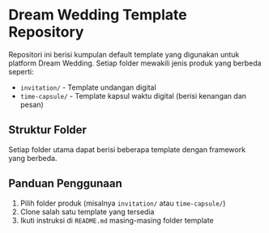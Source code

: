# Dream Wedding Template Repository

Repositori ini berisi kumpulan default template yang digunakan untuk platform Dream Wedding. Setiap folder mewakili jenis produk yang berbeda seperti:

- `invitation/` - Template undangan digital
- `time-capsule/` - Template kapsul waktu digital (berisi kenangan dan pesan)

## Struktur Folder
Setiap folder utama dapat berisi beberapa template dengan framework yang berbeda.

## Panduan Penggunaan
1. Pilih folder produk (misalnya `invitation/` atau `time-capsule/`)
2. Clone salah satu template yang tersedia
3. Ikuti instruksi di `README.md` masing-masing folder template